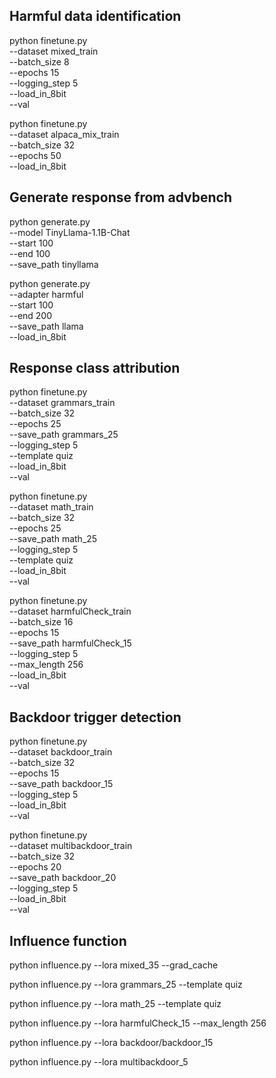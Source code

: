 ## Harmful data identification
python finetune.py \
    --dataset mixed_train \
    --batch_size 8 \
    --epochs 15 \
    --logging_step 5 \
    --load_in_8bit \
    --val

python finetune.py \
    --dataset alpaca_mix_train \
    --batch_size 32 \
    --epochs 50 \
    --load_in_8bit

## Generate response from advbench
python generate.py \
    --model TinyLlama-1.1B-Chat \
    --start 100 \
    --end 100 \
    --save_path tinyllama

python generate.py \
    --adapter harmful \
    --start 100 \
    --end 200 \
    --save_path llama \
    --load_in_8bit

## Response class attribution
python finetune.py \
    --dataset grammars_train \
    --batch_size 32 \
    --epochs 25 \
    --save_path grammars_25 \
    --logging_step 5 \
    --template quiz \
    --load_in_8bit \
    --val

python finetune.py \
    --dataset math_train \
    --batch_size 32 \
    --epochs 25 \
    --save_path math_25 \
    --logging_step 5 \
    --template quiz \
    --load_in_8bit \
    --val

python finetune.py \
    --dataset harmfulCheck_train \
    --batch_size 16 \
    --epochs 15 \
    --save_path harmfulCheck_15 \
    --logging_step 5 \
    --max_length 256 \
    --load_in_8bit \
    --val

## Backdoor trigger detection
python finetune.py \
    --dataset backdoor_train \
    --batch_size 32 \
    --epochs 15 \
    --save_path backdoor_15 \
    --logging_step 5 \
    --load_in_8bit \
    --val

python finetune.py \
    --dataset multibackdoor_train \
    --batch_size 32 \
    --epochs 20 \
    --save_path backdoor_20 \
    --logging_step 5 \
    --load_in_8bit \
    --val

## Influence function
python influence.py --lora mixed_35 --grad_cache

python influence.py --lora grammars_25 --template quiz

python influence.py --lora math_25 --template quiz

python influence.py --lora harmfulCheck_15 --max_length 256

python influence.py --lora backdoor/backdoor_15

python influence.py --lora multibackdoor_5
